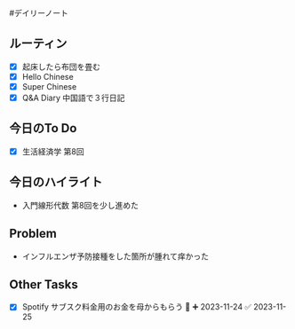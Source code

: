 #デイリーノート
## ルーティン
- [x] 起床したら布団を畳む
- [x] Hello Chinese
- [x] Super Chinese
- [x] Q&A Diary 中国語で３行日記
## 今日のTo Do
- [x] 生活経済学 第8回
## 今日のハイライト
- 入門線形代数 第8回を少し進めた
## Problem
- インフルエンザ予防接種をした箇所が腫れて痒かった
## Other Tasks
- [x] Spotify サブスク料金用のお金を母からもらう 🔼 ➕ 2023-11-24 ✅ 2023-11-25
